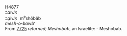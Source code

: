 <body>
  <p>H4877<br>  משׁובב  <br> מְשׁוֹבָב  ‎  m<sup>e</sup>shôbâb  <br><i>mesh-o-bawb‘ </i><br>From <a href="h7725.htm">7725</a>  <i>returned</i>; <i>Meshobab</i>, an Israelite: - Meshobab.<br></p>
 </body>